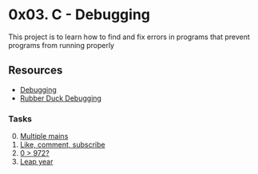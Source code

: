# 0x03. C - Debugging
This project is to learn how to find and fix errors in programs that prevent programs from running properly


## Resources
- [Debugging](https://intranet.alxswe.com/rltoken/faGcpiJiejHH6GhqpmbhUw)
- [Rubber Duck Debugging](https://intranet.alxswe.com/rltoken/RaecqJBNkmZ92vLMpNDuGg)



### Tasks
0. [Multiple mains]()
1. [Like, comment, subscribe]()
2. [0 > 972?]()
3. [Leap year]()